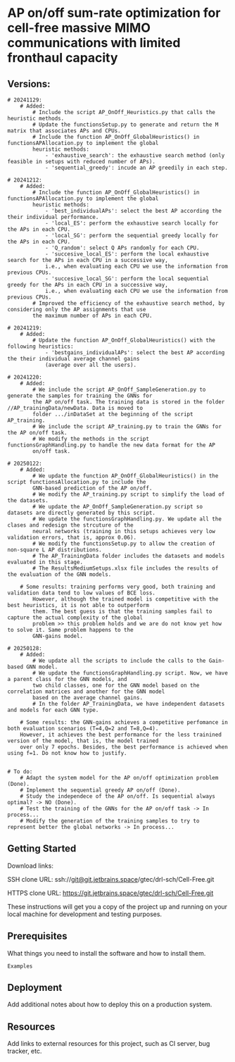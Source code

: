 # AP on/off sum-rate optimization for cell-free massive MIMO communications with limited fronthaul capacity

## Versions:
    # 20241129: 
        # Added:
            # Include the script AP_OnOff_Heuristics.py that calls the heuristic methods.
            # Update the functionsSetup.py to generate and return the M matrix that associates APs and CPUs.
            # Include the function AP_OnOff_GlobalHeuristics() in functionsAPAllocation.py to implement the global 
            heuristic methods:
                - 'exhaustive_search': the exhaustive search method (only feasible in setups with reduced number of APs).
                - 'sequential_greedy': incude an AP greedily in each step.

    # 20241212: 
        # Added:
            # Include the function AP_OnOff_GlobalHeuristics() in functionsAPAllocation.py to implement the global 
            heuristic methods:
                - 'best_individualAPs': select the best AP according the their individual performance.
                - 'local_ES': perform the exhaustive search locally for the APs in each CPU.
                - 'local_SG': perform the sequential greedy locally for the APs in each CPU.
                - 'Q_random': select Q APs randomly for each CPU.
                - 'succesive_local_ES': perform the local exhaustive search for the APs in each CPU in a successive way, 
                i.e., when evaluating each CPU we use the information from previous CPUs.
                - 'succesive_local_SG': perform the local sequential greedy for the APs in each CPU in a successive way,    
                i.e., when evaluating each CPU we use the information from previous CPUs.
            # Improved the efficiency of the exhaustive search method, by considering only the AP assignments that use 
            the maximum number of APs in each CPU.

    # 20241219:
        # Added:
            # Update the function AP_OnOff_GlobalHeuristics() with the following heuristics:
                - 'bestgains_individualAPs': select the best AP according the their individual average channel gains 
                (average over all the users).

    # 20241220:
        # Added:
            # We include the script AP_OnOff_SampleGeneration.py to generate the samples for training the GNNs for 
            the AP on/off task. The training data is stored in the folder //AP_trainingData/newData. Data is moved to 
            folder .../inDataSet at the beginning of the script AP_training.
            # We include the script AP_training.py to train the GNNs for the AP on/off task. 
            # We modify the methods in the script functionsGraphHandling.py to handle the new data format for the AP 
            on/off task.

    # 20250122:
        # Added:
            # We update the function AP_OnOff_GlobalHeuristics() in the script functionsAllocation.py to include the 
            GNN-based prediction of the AP on/off.
            # We modify the AP_training.py script to simplify the load of the datasets.
            # We update the AP_OnOff_SampleGeneration.py script so datasets are directly generated by this script.
            # We update the functionsGraphHandling.py. We update all the clases and redesign the strcuture of the 
            neural networks (training in this setups achieves very low validation errors, that is, approx 0.06).
            # We modify the functionsSetup.py to allow the creation of non-square L AP distributions.
            # The AP_TrainingData folder includes the datasets and models evaluated in this stage.
            # The ResultsMediumSetups.xlsx file includes the results of the evaluation of the GNN models.

        # Some results: training performs very good, both training and validation data tend to low values of BCE loss. 
            However, although the trained model is competitive with the best heuristics, it is not able to outperform 
            them. The best guess is that the training samples fail to capture the actual complexity of the global 
            problem >> this problem holds and we are do not know yet how to solve it. Same problem happens to the
            GNN-gains model.
            
    # 20250128:
        # Added:
            # We update all the scripts to include the calls to the Gain-based GNN model.
            # We update the functionsGraphHandling.py script. Now, we have a parent class for the GNN models, and
            two child classes, one for the GNN model based on the correlation matrices and another for the GNN model 
            based on the average channel gains. 
            # In the folder AP_TrainingData, we have independent datasets and models for each GNN type. 

        # Some results: the GNN-gains achieves a competitive perfomance in both evaluation scenarios (T=4,Q=2 and T=8,Q=4).
        However, it achieves the best performance for the less trainined version of the model, that is, the model trained
        over only 7 epochs. Besides, the best performance is achieved when using f=1. Do not know how to justify.

    
    # To do:
        # Adapt the system model for the AP on/off optimization problem (Done).
        # Implement the sequential greedy AP on/off (Done).
        # Study the independece of the AP on/off. Is sequential always optimal? -> NO (Done).
        # Test the training of the GNNs for the AP on/off task -> In process...
        # Modify the generation of the training samples to try to represent better the global networks -> In process...




 

## Getting Started

Download links:

SSH clone URL: ssh://git@git.jetbrains.space/gtec/drl-sch/Cell-Free.git

HTTPS clone URL: https://git.jetbrains.space/gtec/drl-sch/Cell-Free.git



These instructions will get you a copy of the project up and running on your local machine for development and testing purposes.

## Prerequisites

What things you need to install the software and how to install them.

```
Examples
```

## Deployment

Add additional notes about how to deploy this on a production system.

## Resources

Add links to external resources for this project, such as CI server, bug tracker, etc.
